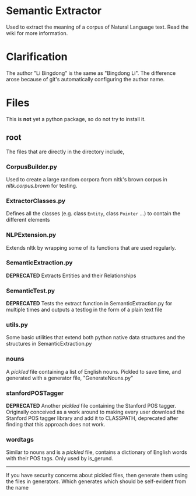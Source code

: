 # Semantic Extractor
Used to extract the meaning of a corpus of Natural Language text. Read the wiki for more information.

# Clarification
The author "Li Bingdong" is the same as "Bingdong Li". The difference arose because of git's automatically configuring the author name.

# Files
This is **not** yet a python package, so do not try to install it.
## root
The files that are directly in the directory include,
### CorpusBuilder.py
Used to create a large random corpora from nltk's brown corpus in _nltk.corpus.brown_ for testing.
### ExtractorClasses.py
Defines all the classes (e.g. class `Entity`, class `Pointer` ...) to contain the different elements
### NLPExtension.py
Extends nltk by wrapping some of its functions that are used regularly.
### SemanticExtraction.py
**DEPRECATED**
Extracts Entities and their Relationships
### SemanticTest.py
**DEPRECATED**
Tests the extract function in SemanticExtraction.py for multiple times and outputs a testlog in the form of a plain text file
### utils.py
Some basic utilities that extend both python native data structures and the structures in SemanticExtraction.py
### nouns
A _pickled_ file containing a list of English nouns. Pickled to save time, and generated with a generator file, "GenerateNouns.py"
### stanfordPOSTagger
**DEPRECATED**
Another _pickled_ file containing the Stanford POS tagger. Originally conceived as a work around to making every user download the Stanford POS tagger library and add it to CLASSPATH, deprecated after finding that this approach does not work.
### wordtags
Similar to nouns and is a _pickled_ file, contains a dictionary of English words with their POS tags. Only used by is_gerund.
***
If you have security concerns about pickled files, then generate them using the files in generators. Which generates which should be self-evident from the name
